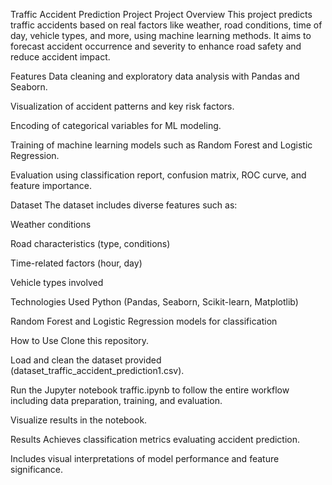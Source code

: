 Traffic Accident Prediction Project
Project Overview
This project predicts traffic accidents based on real factors like weather, road conditions, time of day, vehicle types, and more, using machine learning methods. It aims to forecast accident occurrence and severity to enhance road safety and reduce accident impact.

Features
Data cleaning and exploratory data analysis with Pandas and Seaborn.

Visualization of accident patterns and key risk factors.

Encoding of categorical variables for ML modeling.

Training of machine learning models such as Random Forest and Logistic Regression.

Evaluation using classification report, confusion matrix, ROC curve, and feature importance.

Dataset
The dataset includes diverse features such as:

Weather conditions

Road characteristics (type, conditions)

Time-related factors (hour, day)

Vehicle types involved

Technologies Used
Python (Pandas, Seaborn, Scikit-learn, Matplotlib)

Random Forest and Logistic Regression models for classification

How to Use
Clone this repository.

Load and clean the dataset provided (dataset_traffic_accident_prediction1.csv).

Run the Jupyter notebook traffic.ipynb to follow the entire workflow including data preparation, training, and evaluation.

Visualize results in the notebook.

Results
Achieves classification metrics evaluating accident prediction.

Includes visual interpretations of model performance and feature significance.
